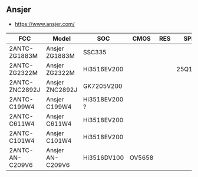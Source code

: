 Ansjer
------
- https://www.ansjer.com/

| FCC             | Model            | SOC           | CMOS   | RES | SPI    | WIFI       | Link |
|-----------------|------------------|---------------|--------|-----|--------|------------|------|
| 2ANTC-ZG1883M   | Ansjer ZG1883M   | SSC335        |        |     |        |            |      |   
| 2ANTC-ZG2322M   | Ansjer ZG2322M   | Hi3516EV200   |        |     | 25Q128 | RTL8188GTV |      | 
| 2ANTC-ZNC2892J  | Ansjer ZNC2892J  | GK7205V200    |        |     |        |            |      | 
| 2ANTC-C199W4    | Ansjer C199W4    | Hi3518EV200 ? |        |     |        | RTL8188EUS |      | 
| 2ANTC-C611W4    | Ansjer C611W4    | Hi3518EV200   |        |     |        | RTL8188FTV |      | 
| 2ANTC-C101W4    | Ansjer C101W4    | Hi3518EV200   |        |     |        | MT7601UN   |      | 
| 2ANTC-AN-C209V6 | Ansjer AN-C209V6 | Hi3516DV100   | OV5658 |     |        | RTL8188EU  |      | 
